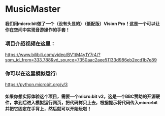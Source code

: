 # MusicMaster
#### 我们用micro:bit做了一个（没有头显的）（低配版）Vision Pro！这是一个可以让你在空间中实现音游操作的手套！

### 项目介绍视频在这里：
https://www.bilibili.com/video/BV1tM4y1Y7r4/?spm_id_from=333.788&vd_source=7350aac2aee51133d986eb2ecd1b7e89

### 你可以在这里模拟运行:
https://python.microbit.org/v/3

#### 如果你想实际体验这个项目，需要一个micro:bit v2，这是一个BBC赞助的开源硬件，拿到后进入模拟运行网页，把代码拷贝上去，根据提示将代码传入micro:bit并把它固定在手背上，然后就可以开始玩啦！
